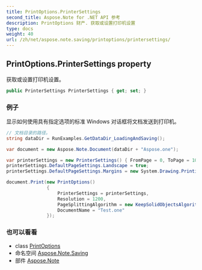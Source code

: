 ```yaml
---
title: PrintOptions.PrinterSettings
second_title: Aspose.Note for .NET API 参考
description: PrintOptions 财产. 获取或设置打印机设置
type: docs
weight: 40
url: /zh/net/aspose.note.saving/printoptions/printersettings/
---
```

## PrintOptions.PrinterSettings property

获取或设置打印机设置。

```csharp
public PrinterSettings PrinterSettings { get; set; }
```

### 例子

显示如何使用具有指定选项的标准 Windows 对话框将文档发送到打印机。

```csharp
// 文档目录的路径。
string dataDir = RunExamples.GetDataDir_LoadingAndSaving();

var document = new Aspose.Note.Document(dataDir + "Aspose.one");

var printerSettings = new PrinterSettings() { FromPage = 0, ToPage = 10 };
printerSettings.DefaultPageSettings.Landscape = true;
printerSettings.DefaultPageSettings.Margins = new System.Drawing.Printing.Margins(50, 50, 150, 50);

document.Print(new PrintOptions()
               {
                   PrinterSettings = printerSettings,
                   Resolution = 1200,
                   PageSplittingAlgorithm = new KeepSolidObjectsAlgorithm(),
                   DocumentName = "Test.one"
               });
```

### 也可以看看

* class [PrintOptions](../)
* 命名空间 [Aspose.Note.Saving](../../printoptions/)
* 部件 [Aspose.Note](../../../)


